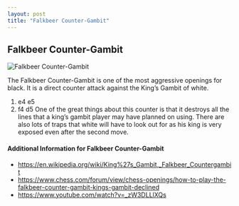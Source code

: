 ```yaml
---
layout: post
title: "Falkbeer Counter-Gambit"
---
```


## Falkbeer Counter-Gambit

![Falkbeer Counter-Gambit](https://www.thechesswebsite.com/wp-content/uploads/2012/07/falkbeer1.jpg)

The Falkbeer Counter-Gambit is one of the most aggressive openings for black. It is a direct counter attack against the King’s Gambit of white.
1. e4 e5
2. f4 d5
One of the great things about this counter is that it destroys all the lines that a king’s gambit player may have planned on using. There are also lots of traps that white will have to look out for as his king is very exposed even after the second move.


#### Additional Information for Falkbeer Counter-Gambit

- https://en.wikipedia.org/wiki/King%27s_Gambit,_Falkbeer_Countergambit
- https://www.chess.com/forum/view/chess-openings/how-to-play-the-falkbeer-counter-gambit-kings-gambit-declined
- https://www.youtube.com/watch?v=_zW3DLLlXQs
